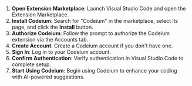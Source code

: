 1. **Open Extension Marketplace**: Launch Visual Studio Code and open the Extension Marketplace.
2. **Install Codeium**: Search for "Codeium" in the marketplace, select its page, and click the **Install** button.
3. **Authorize Codeium**: Follow the prompt to authorize the Codeium extension via the Accounts tab.
4. **Create Account**: Create a Codeium account if you don't have one.
5. **Sign In**: Log in to your Codeium account.
6. **Confirm Authentication**: Verify authentication in Visual Studio Code to complete setup.
7. **Start Using Codeium**: Begin using Codeium to enhance your coding with AI-powered suggestions.

